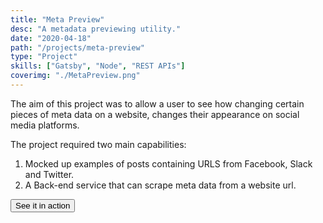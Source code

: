 ```yaml
---
title: "Meta Preview"
desc: "A metadata previewing utility."
date: "2020-04-18"
path: "/projects/meta-preview"
type: "Project"
skills: ["Gatsby", "Node", "REST APIs"]
coverimg: "./MetaPreview.png"
---
```


The aim of this project was to allow a user to see how changing certain pieces of meta data on a website, changes their appearance on social media platforms. 

The project required two main capabilities:
1. Mocked up examples of posts containing URLS from Facebook, Slack and Twitter.
2. A Back-end service that can scrape meta data from a website url. 

<a href="https://metapreview.app/" target="_blank">
<button class="bubble-button margin-5-t">
See it in action
</button>
</a>